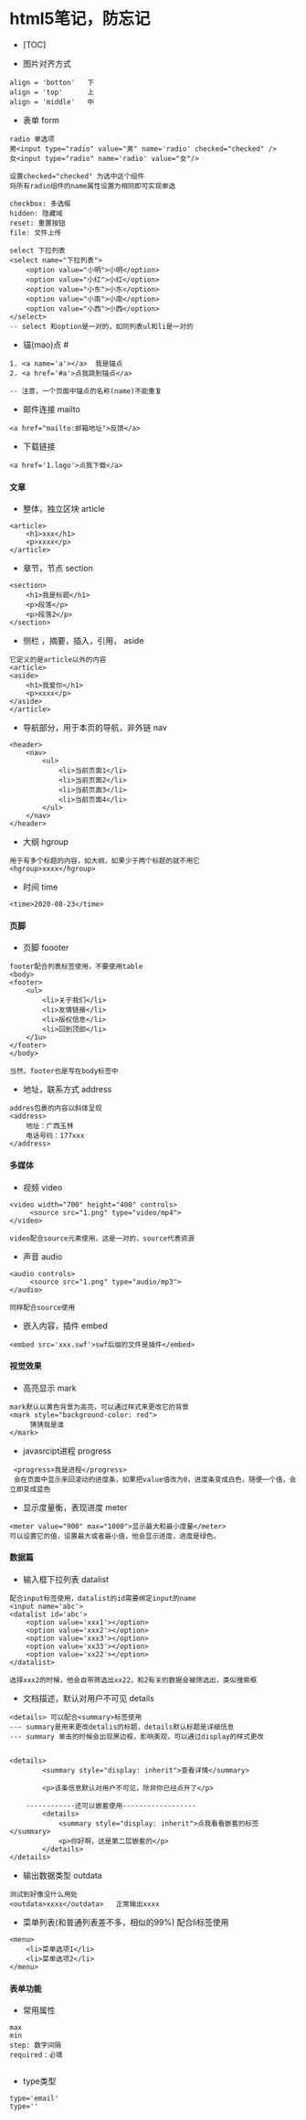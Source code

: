 # html5笔记，防忘记

- [TOC]

- 图片对齐方式

```
align = 'botton'   下 
align = 'top'      上
align = 'middle'   中
```

- 表单 form

```
radio 单选项
男<input type="radio" value="男" name='radio' checked="checked" />
女<input type="radio" name='radio' value="女"/>

设置checked="checked" 为选中这个组件
将所有radio组件的name属性设置为相同即可实现单选

checkbox: 多选框
hidden: 隐藏域
reset: 重置按钮
file: 文件上传

select 下拉列表
<select name="下拉列表">
    <option value="小明">小明</option>
    <option value="小红">小红</option>
    <option value="小东">小东</option>
    <option value="小南">小南</option>
    <option value="小西">小西</option>
</select>
-- select 和option是一对的，如同列表ul和li是一对的
```

- 锚(mao)点 #

```
1. <a name='a'></a>  我是锚点
2. <a href='#a'>点我跳到锚点</a>

-- 注意，一个页面中锚点的名称(name)不能重复
```

- 邮件连接 mailto

```
<a href="mailto:邮箱地址">反馈</a>
```

- 下载链接

```
<a href='1.logo'>点我下载</a>
```

#### 文章

- 整体，独立区块 article

```
<article>
	<h1>xxx</h1>
	<p>xxxx</p>
</article>
```

- 章节，节点 section 

```
<section>
	<h1>我是标题</h1>
	<p>段落</p>
	<p>段落2</p>
</section>
```

- 侧栏 ，摘要，插入，引用，  aside

```
它定义的是article以外的内容
<article>
<aside>
	<h1>我爱你</h1>
	<p>xxxx</p>
</aside>
</article>
```

- 导航部分，用于本页的导航，非外链  nav

```
<header>
	<nav>
		<ul>
			<li>当前页面1</li>
			<li>当前页面2</li>
			<li>当前页面3</li>
			<li>当前页面4</li>
		</ul>
	</nav>
</header>
```

- 大纲 hgroup

```
用于有多个标题的内容，如大纲，如果少于两个标题的就不用它
<hgroup>xxxx</hgroup>
```

- 时间  time

```
<time>2020-08-23</time>
```

#### 页脚

- 页脚  foooter

```
footer配合列表标签使用，不要使用table
<body>
<footer>
	<ul>
		<li>关于我们</li>
		<li>友情链接</li>
		<li>版权信息</li>
		<li>回到顶部</li>
	</1u>
</footer>
</body>

当然，footer也是写在body标签中
```

- 地址，联系方式 address 

```
addres包裹的内容以斜体呈现
<address>
	地址：广西玉林
	电话号码：177xxx
</address>
```

#### 多媒体

- 视频  video

```
<video width="700" height="400" controls>
     <source src="1.png" type="video/mp4">
</video>

video配合source元素使用，这是一对的，source代表资源
```

- 声音  audio

```
<audio controls>
     <source src="1.png" type="audio/mp3">
</audio>

同样配合source使用
```

- 嵌入内容，插件  embed

```
<embed src='xxx.swf'>swf后缀的文件是插件</embed>
```



#### 视觉效果

- 高亮显示  mark

```
mark默认以黄色背景为高亮，可以通过样式来更改它的背景
<mark style="background-color: red">
     猜猜我是谁
</mark>
```

- javasrcipt进程  progress

```
 <progress>我是进程</progress>
 会在页面中显示来回滚动的进度条，如果把value值改为0，进度条变成白色，随便一个值，会立即变成蓝色
```

- 显示度量衡，表现进度  meter

```
<meter value="900" max="1000">显示最大和最小度量</meter>
可以设置它的值，设置最大或者最小值，他会显示进度，进度是绿色。
```



#### 数据篇

- 输入框下拉列表  datalist

```
配合input标签使用，datalist的id需要绑定input的name
<input name='abc'>
<datalist id='abc'>
	<option value='xxx1'></option>
	<option value='xxx2'></option>
	<option value='xxx3'></option>
	<option value='xx33'></option>
	<option value='xx22'></option>
</datalist>

选择xxx2的时候，他会自带筛选出xx22，和2有关的数据会被筛选出，类似搜索框
```

- 文档描述，默认对用户不可见  details

```
<details> 可以配合<summary>标签使用
--- summary是用来更改detalis的标题，details默认标题是详细信息
--- summary 单击的时候会出现黑边框，影响美观，可以通过display的样式更改


<details>
        <summary style="display: inherit">查看详情</summary>
        
        <p>该条信息默认对用户不可见，除非你已经点开了</p>
	
	------------还可以嵌套使用------------------
        <details>
            <summary style="display: inherit">点我看看嵌套的标签</summary>
            <p>你好啊，这是第二层嵌套的</p>
        </details>
</details>
```

- 输出数据类型  outdata

```
测试到好像没什么用处
<outdata>xxxx</outdata>   正常输出xxxx
```

- 菜单列表(和普通列表差不多，相似的99%) 配合li标签使用

```
<menu>
	<li>菜单选项1</li>
	<li>菜单选项2</li>
</menu>
```



#### 表单功能

- 常用属性

```
max
min
step: 数字间隔
required：必填


```

- type类型

```
type='email'
type=''
```





